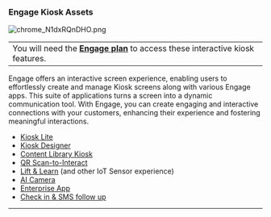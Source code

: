 ### Engage Kiosk Assets

![chrome_N1dxRQnDHO.png](https://support.optisigns.com/hc/article_attachments/30311505787283)

|  |
| --- |
| You will need the [**Engage plan**](https://support.optisigns.com/hc/en-us/articles/23565267463315) to access these interactive kiosk features. |

Engage offers an interactive screen experience, enabling users to effortlessly create and manage Kiosk screens along with various Engage apps. This suite of applications turns a screen into a dynamic communication tool. With Engage, you can create engaging and interactive connections with your customers, enhancing their experience and fostering meaningful interactions.

* [Kiosk Lite](https://support.optisigns.com/hc/en-us/articles/360053993934)
* [Kiosk Designer](https://support.optisigns.com/hc/en-us/articles/15313086319763)
* [Content Library Kiosk](https://support.optisigns.com/hc/en-us/articles/17604055961747)
* [QR Scan-to-Interact](https://support.optisigns.com/hc/en-us/articles/8899727608083)
* [Lift & Learn](https://support.optisigns.com/hc/en-us/articles/13097501958291) (and other IoT Sensor experience)
* [AI Camera](https://support.optisigns.com/hc/en-us/articles/360058259834)
* [Enterprise App](https://support.optisigns.com/hc/en-us/articles/13320135306515)
* [Check in & SMS follow up](https://support.optisigns.com/hc/en-us/articles/23566927217939)

---